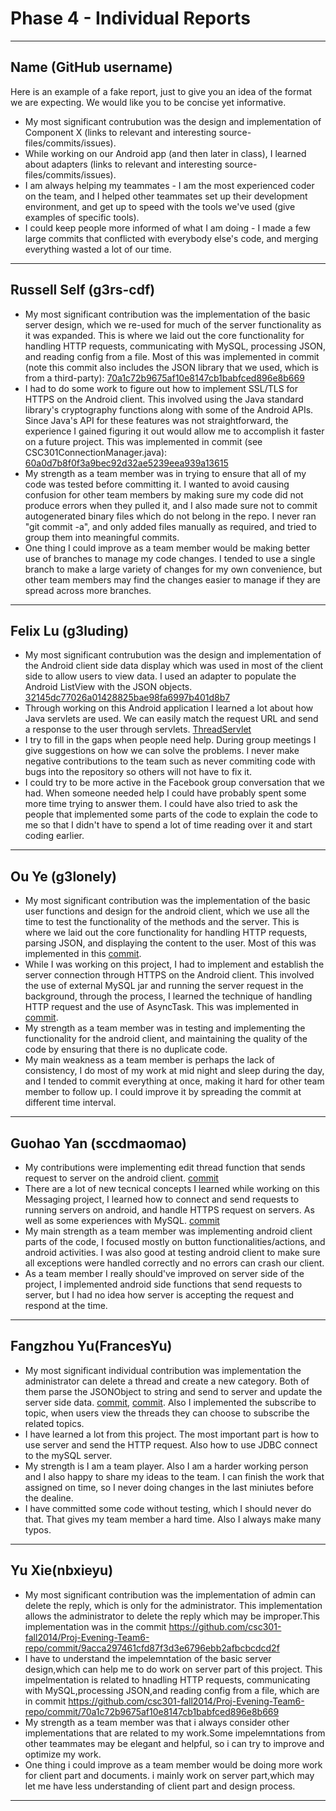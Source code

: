 # Phase 4 - Individual Reports

-----

## Name (GitHub username)

Here is an example of a fake report, just to give you an idea of the format we are expecting.
We would like you to be concise yet informative.

 * My most significant contrubution was the design and implementation of Component X (links to relevant and interesting source-files/commits/issues).
 * While working on our Android app (and then later in class), I learned about adapters (links to relevant and interesting source-files/commits/issues).
 * I am always helping my teammates - I am the most experienced coder on the team, and I helped other teammates set up their development environment, and get up to speed with the tools we've used (give examples of specific tools).
 * I could keep people more informed of what I am doing - I made a few large commits that conflicted with everybody else's code, and merging everything wasted a lot of our time.

----

## Russell Self (g3rs-cdf)

* My most significant contribution was the implementation of the basic server design, which we re-used for much of the server functionality as it was expanded. This is where we laid out the core functionality for handling HTTP requests, communicating with MySQL, processing JSON, and reading config from a file. Most of this was implemented in commit (note this commit also includes the JSON library that we used, which is from a third-party): [70a1c72b9675af10e8147cb1babfced896e8b669](https://github.com/csc301-fall2014/Proj-Evening-Team6-repo/commit/70a1c72b9675af10e8147cb1babfced896e8b669)
* I had to do some work to figure out how to implement SSL/TLS for HTTPS on the Android client. This involved using the Java standard library's cryptography functions along with some of the Android APIs. Since Java's API for these features was not straightforward, the experience I gained figuring it out would allow me to accomplish it faster on a future project. This was implemented in commit (see CSC301ConnectionManager.java): [60a0d7b8f0f3a9bec92d32ae5239eea939a13615](https://github.com/csc301-fall2014/Proj-Evening-Team6-repo/commit/60a0d7b8f0f3a9bec92d32ae5239eea939a13615)
* My strength as a team member was in trying to ensure that all of my code was tested before committing it. I wanted to avoid causing confusion for other team members by making sure my code did not produce errors when they pulled it, and I also made sure not to commit autogenerated binary files which do not belong in the repo. I never ran "git commit -a", and only added files manually as required, and tried to group them into meaningful commits.
* One thing I could improve as a team member would be making better use of branches to manage my code changes. I tended to use a single branch to make a large variety of changes for my own convenience, but other team members may find the changes easier to manage if they are spread across more branches.

----

## Felix Lu (g3luding)

 * My most significant contrubution was the design and implementation of the Android client side data display which was used in most of the client side to allow users to view data. I used an adapter to populate the Android ListView with the JSON objects. [32145dc77026a01428825bae98fa6997b401d8b7](https://github.com/csc301-fall2014/Proj-Evening-Team6-repo/commit/32145dc77026a01428825bae98fa6997b401d8b7)
 * Through working on this Android application I learned a lot about how Java servlets are used. We can easily match the request URL and send a response to the user through servlets. [ThreadServlet](https://github.com/csc301-fall2014/Proj-Evening-Team6-repo/blob/master/Phase2/csc301server/src/org/csc301team6/server/ThreadsServlet.java)
 * I try to fill in the gaps when people need help. During group meetings I give suggestions on how we can solve the problems. I never make negative contributions to the team such as never commiting code with bugs into the repository so others will not have to fix it.
 * I could try to be more active in the Facebook group conversation that we had. When someone needed help I could have probably spent some more time trying to answer them. I could have also tried to ask the people that implemented some parts of the code to explain the code to me so that I didn't have to spend a lot of time reading over it and start coding earlier.

----

## Ou Ye (g3lonely)
* My most significant contribution was the implementation of the basic user functions and design for the android client, which we use all the time to test the functionality of the methods and the server. This is where we laid out the core functionality for handling HTTP requests, parsing JSON, and displaying the content to the user. Most of this was implemented in this [commit](https://github.com/csc301-fall2014/Proj-Evening-Team6-repo/commit/165abba4db65cee383214b1c936a099520a396d9).
* While I was working on this project, I had to implement and establish the server connection through HTTPS on the Android client. This involved the use of external MySQL jar and running the server request in the background, through the process, I learned the technique of handling HTTP request and the use of AsyncTask. This was implemented in [commit](https://github.com/csc301-fall2014/Proj-Evening-Team6-repo/commit/65996b6a8d7146f10fa77e12cee4d8130405a5c8).
* My strength as a team member was in testing and implementing the functionality for the android client, and maintaining the quality of the code by ensuring that there is no duplicate code.
* My main weakness as a team member is perhaps the lack of consistency, I do most of my work at mid night and sleep during the day, and I tended to commit everything at once, making it hard for other team member to follow up. I could improve it by spreading the commit at different time interval.

----

## Guohao Yan (sccdmaomao)
* My contributions were implementing edit thread function that sends request to server on the android client. [commit](https://github.com/csc301-fall2014/Proj-Evening-Team6-repo/commit/3311d9ce95dfb6b4317d305e828b72aba6163291)
* There are a lot of new tecnical concepts I learned while working on this Messaging project, I learned how to connect and send requests to running servers on android, and handle HTTPS request on servers. As well as some experiences with MySQL. [commit](https://github.com/csc301-fall2014/Proj-Evening-Team6-repo/commit/60a0d7b8f0f3a9bec92d32ae5239eea939a13615)
* My main strength as a team member was implementing android client parts of the code, I focused mostly on button functionalities/actions, and android activities. I was also good at testing android client to make sure all exceptions were handled correctly and no errors can crash our client.
* As a team member I really should've improved on server side of the project, I implemented android side functions that send requests to server, but I had no idea how server is accepting the request and respond at the time.

----

## Fangzhou Yu(FrancesYu)

* My most significant individual contribution was implementation the administrator can delete a thread and create a new category. Both of them parse the JSONObject to string and send to server and update the server side data. [commit](https://github.com/csc301-fall2014/Proj-Evening-Team6-repo/commit/47feee433290f52080f76485e2e9d39f00734def), [commit](https://github.com/csc301-fall2014/Proj-Evening-Team6-repo/commit/3ffa8ad4aeeea6a5b5562d8fa4842c10eff00095). Also I implemented the subscribe to topic, when users view the threads they can choose to subscribe the related topics.  
* I have learned a lot from this project. The most important part is how to use server and send the HTTP request. Also how to use JDBC connect to the mySQL server. 
* My strength is I am a team player. Also I am a harder working person and I also happy to share my ideas to the team. I can finish the work that assigned on time, so I never doing changes in the last miniutes before the dealine. 
* I have committed some code without testing, which I should never do that. That gives my team member a hard time. Also I always make many typos.

----

## Yu Xie(nbxieyu)

* My most significant contribution was the implementation of admin can delete the reply, which is 
only for the administrator. This implementation allows the administrator to delete the reply which
may be improper.This implementation was in the commit
https://github.com/csc301-fall2014/Proj-Evening-Team6-repo/commit/9acca297461cfd87f3d3e6796ebb2afbcbcdcd2f
* I have to understand the impelemntation of the basic server design,which can help me to do 
work on server part of this project. This impelmentation is related to hnadling HTTP requests,
communicating with MySQL,processing JSON,and reading config from a file, which are  in commit
https://github.com/csc301-fall2014/Proj-Evening-Team6-repo/commit/70a1c72b9675af10e8147cb1babfced896e8b669
* My strength as a team member was that i always consider other implementations that are related to
my work.Some impelemntations from other teammates may be elegant and helpful, so i can try to 
improve and optimize my work. 
* One thing i could improve as a team member would be doing more work for client part and documents.
i mainly work on server part,which may let me have less understanding of client part and design 
process.

---
